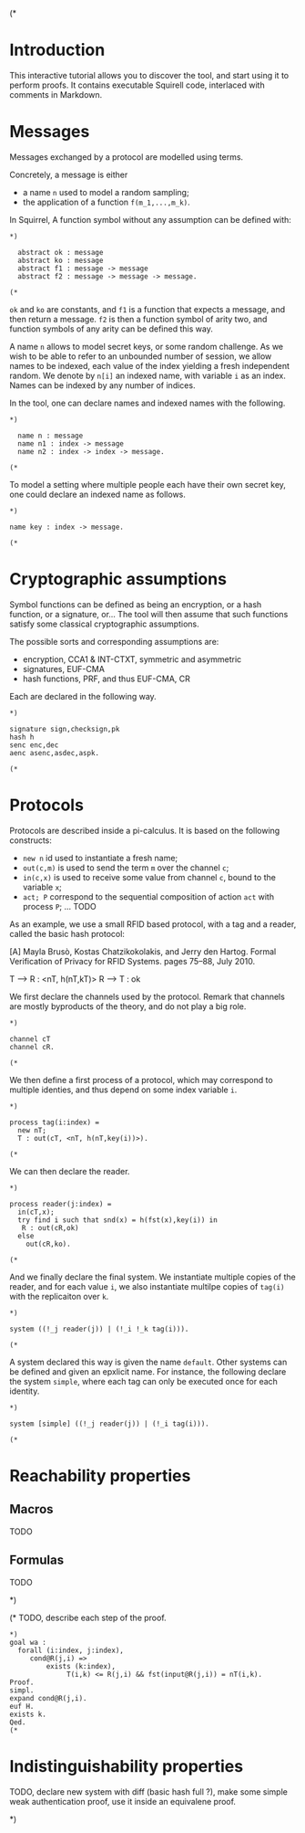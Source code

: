 (*
# Introduction

This interactive tutorial allows you to discover the tool, and start using it to perform proofs. It contains executable Squirell code, interlaced with comments in Markdown.

# Messages

Messages exchanged by a protocol are modelled using terms.

Concretely, a message is either

 * a name `n` used to model a random sampling;
 * the application of a function `f(m_1,...,m_k)`.


In Squirrel, A function symbol without any assumption can be defined with:
```
*)

  abstract ok : message
  abstract ko : message
  abstract f1 : message -> message
  abstract f2 : message -> message -> message.

(*
```

`ok` and `ko` are constants, and `f1` is a function that expects a message, and then return a message. `f2` is then a function symbol of arity two, and function symbols of any arity can be defined this way.


A name `n` allows to model secret keys, or some random challenge. As we wish to be able to refer to an unbounded number of session, we allow names to be indexed, each value of the index yielding a fresh independent random. We denote by `n[i]` an indexed name, with variable `i` as an index. Names can be indexed by any number of indices.

In the tool, one can declare names and indexed names with the following.
```
*)

  name n : message
  name n1 : index -> message
  name n2 : index -> index -> message.

(*
```
To model a setting where multiple people each have their own secret key, one could declare an indexed name as follows.
```
*)

name key : index -> message.

(*
```

# Cryptographic assumptions

Symbol functions can be defined as being an encryption, or a hash function, or a signature, or... The tool will then assume that such functions satisfy some classical cryptographic assumptions.

The possible sorts and corresponding assumptions are:
 * encryption,  CCA1 & INT-CTXT, symmetric and asymmetric
 * signatures, EUF-CMA
 * hash functions, PRF, and thus EUF-CMA, CR

Each are declared in the following way.
```
*)

signature sign,checksign,pk
hash h
senc enc,dec
aenc asenc,asdec,aspk.

(*
```
# Protocols

Protocols are described inside a pi-calculus. It is based on the following constructs:
 *  `new n` id used to instantiate a fresh name;
 * `out(c,m)` is used to send the term `m` over the channel `c`;
 * `in(c,x)` is used to receive some value from channel `c`, bound to the variable `x`;
 * `act; P` correspond to the sequential composition of action `act` with process `P`;
 ... TODO

As an example, we use a small RFID based protocol, with a tag and a reader, called the basic hash protocol:

[A] Mayla Brusò, Kostas Chatzikokolakis, and Jerry den Hartog. Formal
Verification of Privacy for RFID Systems. pages 75–88, July 2010.

T --> R : <nT, h(nT,kT)>
R --> T : ok


We first declare the channels used by the protocol. Remark that channels are mostly byproducts of the theory, and do not play a big role.
```
*)

channel cT
channel cR.

(*
```
We then define a first process of a protocol, which may correspond to multiple identies, and thus depend on some index variable `i`.
```
*)

process tag(i:index) =
  new nT;
  T : out(cT, <nT, h(nT,key(i))>).

(*
```
We can then declare the reader.
```
*)

process reader(j:index) =
  in(cT,x);
  try find i such that snd(x) = h(fst(x),key(i)) in
   R : out(cR,ok)
  else
    out(cR,ko).

(*
```
And we finally declare the final system. We instantiate multiple copies of the reader, and for each value `i`, we also instantiate multilpe copies of `tag(i)` with the replicaiton over `k`.
```
*)

system ((!_j reader(j)) | (!_i !_k tag(i))).

(*
```
A system declared this way is given the name `default`. Other systems can be defined and given an epxlicit name. For instance, the following declare the system `simple`, where each tag can only be executed once for each identity.
```
*)

system [simple] ((!_j reader(j)) | (!_i tag(i))).

(*
```
# Reachability properties

## Macros

TODO

## Formulas

TODO

*)


(*
TODO, describe each step of the proof.
```
*)
goal wa :
  forall (i:index, j:index),
     cond@R(j,i) =>
         exists (k:index),
              T(i,k) <= R(j,i) && fst(input@R(j,i)) = nT(i,k).
Proof.
simpl.
expand cond@R(j,i).
euf H.
exists k.
Qed.
(*
```
# Indistinguishability properties

TODO, declare new system with diff (basic hash full ?), make some simple weak authentication proof, use it inside an equivalene proof.

*)
